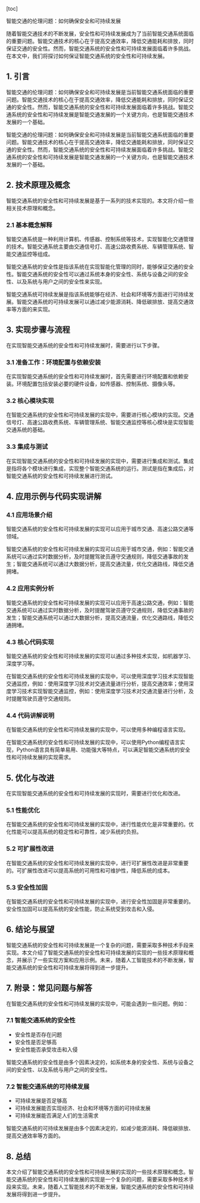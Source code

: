
[toc]                    
                
                
智能交通的伦理问题：如何确保安全和可持续发展

随着智能交通技术的不断发展，安全性和可持续发展成为了当前智能交通系统面临的重要问题。智能交通技术的核心在于提高交通效率，降低交通能耗和排放，同时保证交通的安全性。然而，智能交通系统的安全性和可持续发展面临着许多挑战。在本文中，我们将探讨如何保证智能交通系统的安全性和可持续发展。

## 1. 引言

智能交通的伦理问题：如何确保安全和可持续发展是当前智能交通系统面临的重要问题。智能交通技术的核心在于提高交通效率，降低交通能耗和排放，同时保证交通的安全性。然而，智能交通系统的安全性和可持续发展面临着许多挑战。智能交通系统的安全性和可持续发展是智能交通发展的一个关键方向，也是智能交通技术发展的一个基础。

智能交通的伦理问题：如何确保安全和可持续发展是当前智能交通系统面临的重要问题。智能交通技术的核心在于提高交通效率，降低交通能耗和排放，同时保证交通的安全性。然而，智能交通系统的安全性和可持续发展面临着许多挑战。智能交通系统的安全性和可持续发展是智能交通发展的一个关键方向，也是智能交通技术发展的一个基础。

## 2. 技术原理及概念

智能交通系统的安全性和可持续发展是基于一系列的技术实现的。本文将介绍一些相关技术原理和概念。

### 2.1 基本概念解释

智能交通系统是一种利用计算机、传感器、控制系统等技术，实现智能化交通管理的技术。智能交通系统主要由交通信号灯、高速公路收费系统、车辆管理系统、智能交通监控等组成。

智能交通系统的安全性是指该系统在实现智能化管理的同时，能够保证交通的安全性。智能交通系统的安全性可以通过系统本身的安全性、系统与设备之间的安全性、以及系统与用户之间的安全性来实现。

智能交通系统可持续发展是指该系统能够在经济、社会和环境等方面进行可持续发展。智能交通系统的可持续发展可以通过减少能源消耗、降低碳排放、提高交通效率等方面的来实现。

## 3. 实现步骤与流程

在实现智能交通系统的安全性和可持续发展时，需要进行以下步骤。

### 3.1 准备工作：环境配置与依赖安装

在实现智能交通系统的安全性和可持续发展时，首先需要进行环境配置和依赖安装。环境配置包括安装必要的硬件设备，如传感器、控制系统、摄像头等。

### 3.2 核心模块实现

在智能交通系统的安全性和可持续发展的实现中，需要进行核心模块的实现。交通信号灯、高速公路收费系统、车辆管理系统、智能交通监控等核心模块是实现智能交通系统的基础。

### 3.3 集成与测试

在实现智能交通系统的安全性和可持续发展的实现中，需要进行集成和测试。集成是指将各个模块进行集成，实现整个智能交通系统的运行。测试是指在集成后，对智能交通系统的安全性和可持续发展进行测试。

## 4. 应用示例与代码实现讲解

### 4.1 应用场景介绍

智能交通系统的安全性和可持续发展的实现可以应用于城市交通、高速公路交通等领域。

智能交通系统的安全性和可持续发展的实现可以应用于城市交通，例如：智能交通系统可以通过实时数据分析，及时提醒驾驶员遵守交通规则，降低交通事故的发生；智能交通系统可以通过大数据分析，提高交通流量，优化交通路线，降低交通拥堵。

### 4.2 应用实例分析

智能交通系统的安全性和可持续发展的实现可以应用于高速公路交通，例如：智能交通系统可以通过实时数据分析，及时提醒驾驶员遵守交通规则，降低交通事故的发生；智能交通系统可以通过大数据分析，提高交通流量，优化交通路线，降低交通拥堵。

### 4.3 核心代码实现

智能交通系统的安全性和可持续发展的实现可以通过多种技术实现，如机器学习、深度学习等。

在智能交通系统的安全性和可持续发展的实现中，可以使用深度学习技术实现智能交通监控，例如：使用深度学习技术对交通流量进行分析，提高交通效率；使用深度学习技术实现智能交通监控，例如：使用深度学习技术对交通流量进行分析，及时提醒驾驶员遵守交通规则。

### 4.4 代码讲解说明

在智能交通系统的安全性和可持续发展的实现中，可以使用多种编程语言实现。

在智能交通系统的安全性和可持续发展的实现中，可以使用Python编程语言实现，Python语言具有简单易用、功能强大等特点，可以满足智能交通系统的安全性和可持续发展的实现需求。

## 5. 优化与改进

在实现智能交通系统的安全性和可持续发展的实现时，需要进行优化和改进。

### 5.1 性能优化

在智能交通系统的安全性和可持续发展的实现中，进行性能优化是非常重要的。优化性能可以提高系统的稳定性和可靠性，减少系统的负担。

### 5.2 可扩展性改进

在智能交通系统的安全性和可持续发展的实现中，进行可扩展性改进是非常重要的。可扩展性改进可以提高系统的可用性和可维护性，降低系统的成本。

### 5.3 安全性加固

在智能交通系统的安全性和可持续发展的实现中，进行安全性加固是非常重要的。安全性加固可以提高系统的安全性能，防止系统受到攻击和入侵。

## 6. 结论与展望

智能交通系统的安全性和可持续发展是一个复杂的问题，需要采取多种技术手段来实现。本文介绍了智能交通系统的安全性和可持续发展的实现的一些技术原理和概念，并展示了一些实现方案和应用示例。未来，随着人工智能技术的不断发展，智能交通系统的安全性和可持续发展将得到进一步提升。



## 7. 附录：常见问题与解答

在智能交通系统的安全性和可持续发展的实现中，可能会遇到一些问题。例如：

### 7.1 智能交通系统的安全性

- 安全性是否存在问题
- 安全性是否足够高
- 安全性能否承受攻击和入侵

智能交通系统的安全性是由多个因素决定的，如系统本身的安全性、系统与设备之间的安全性、以及系统与用户之间的安全性。

### 7.2 智能交通系统的可持续发展

- 可持续发展是否足够高
- 可持续发展能否实现经济、社会和环境等方面的可持续发展
- 可持续发展能否满足人们的生活需求

智能交通系统的可持续发展是由多个因素决定的，如减少能源消耗、降低碳排放、提高交通效率等方面的。

## 8. 总结

本文介绍了智能交通系统的安全性和可持续发展的实现的一些技术原理和概念。智能交通系统的安全性和可持续发展的实现是一个复杂的问题，需要采取多种技术手段来实现。未来，随着人工智能技术的不断发展，智能交通系统的安全性和可持续发展将得到进一步提升。

